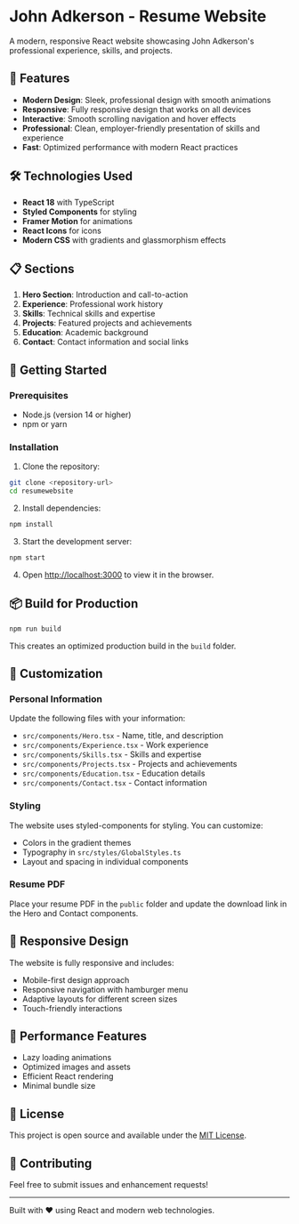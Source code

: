 # John Adkerson - Resume Website

A modern, responsive React website showcasing John Adkerson's professional experience, skills, and projects.

## 🚀 Features

- **Modern Design**: Sleek, professional design with smooth animations
- **Responsive**: Fully responsive design that works on all devices
- **Interactive**: Smooth scrolling navigation and hover effects
- **Professional**: Clean, employer-friendly presentation of skills and experience
- **Fast**: Optimized performance with modern React practices

## 🛠️ Technologies Used

- **React 18** with TypeScript
- **Styled Components** for styling
- **Framer Motion** for animations
- **React Icons** for icons
- **Modern CSS** with gradients and glassmorphism effects

## 📋 Sections

1. **Hero Section**: Introduction and call-to-action
2. **Experience**: Professional work history
3. **Skills**: Technical skills and expertise
4. **Projects**: Featured projects and achievements
5. **Education**: Academic background
6. **Contact**: Contact information and social links

## 🚀 Getting Started

### Prerequisites

- Node.js (version 14 or higher)
- npm or yarn

### Installation

1. Clone the repository:

```bash
git clone <repository-url>
cd resumewebsite
```

2. Install dependencies:

```bash
npm install
```

3. Start the development server:

```bash
npm start
```

4. Open [http://localhost:3000](http://localhost:3000) to view it in the browser.

## 📦 Build for Production

```bash
npm run build
```

This creates an optimized production build in the `build` folder.

## 🎨 Customization

### Personal Information

Update the following files with your information:

- `src/components/Hero.tsx` - Name, title, and description
- `src/components/Experience.tsx` - Work experience
- `src/components/Skills.tsx` - Skills and expertise
- `src/components/Projects.tsx` - Projects and achievements
- `src/components/Education.tsx` - Education details
- `src/components/Contact.tsx` - Contact information

### Styling

The website uses styled-components for styling. You can customize:

- Colors in the gradient themes
- Typography in `src/styles/GlobalStyles.ts`
- Layout and spacing in individual components

### Resume PDF

Place your resume PDF in the `public` folder and update the download link in the Hero and Contact components.

## 📱 Responsive Design

The website is fully responsive and includes:

- Mobile-first design approach
- Responsive navigation with hamburger menu
- Adaptive layouts for different screen sizes
- Touch-friendly interactions

## 🎯 Performance Features

- Lazy loading animations
- Optimized images and assets
- Efficient React rendering
- Minimal bundle size

## 📄 License

This project is open source and available under the [MIT License](LICENSE).

## 🤝 Contributing

Feel free to submit issues and enhancement requests!

---

Built with ❤️ using React and modern web technologies.
